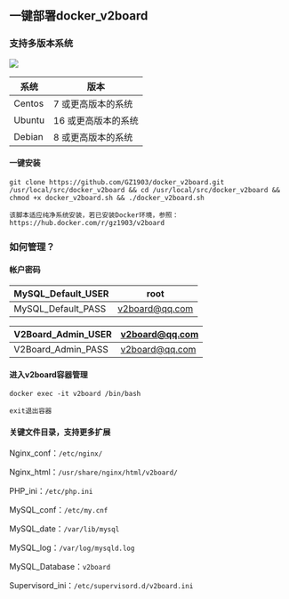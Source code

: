 ## 一键部署docker_v2board

### 支持多版本系统

![](https://cdn.jsdelivr.net/gh/gz1903/tu/007.png)

| 系统   | 版本                |
| ------ | ------------------- |
| Centos | 7 或更高版本的系统  |
| Ubuntu | 16 或更高版本的系统 |
| Debian | 8 或更高版本的系统  |

#### 一键安装

```shell
git clone https://github.com/GZ1903/docker_v2board.git /usr/local/src/docker_v2board && cd /usr/local/src/docker_v2board && chmod +x docker_v2board.sh && ./docker_v2board.sh
```

`该脚本适应纯净系统安装，若已安装Docker环境，参照：https://hub.docker.com/r/gz1903/v2board`

### 如何管理？

#### 帐户密码

| MySQL_Default_USER | root                                    |
| ------------------ | --------------------------------------- |
| MySQL_Default_PASS | [v2board@qq.com](mailto:v2board@qq.com) |

| V2Board_Admin_USER | [v2board@qq.com](mailto:v2board@qq.com) |
| ------------------ | --------------------------------------- |
| V2Board_Admin_PASS | [v2board@qq.com](mailto:v2board@qq.com) |

#### 进入v2board容器管理

```shell
docker exec -it v2board /bin/bash
```

`exit退出容器`

#### 关键文件目录，支持更多扩展

Nginx_conf：`/etc/nginx/`

Nginx_html：`/usr/share/nginx/html/v2board/`

PHP_ini：`/etc/php.ini`

MySQL_conf：`/etc/my.cnf`

MySQL_date：`/var/lib/mysql`

MySQL_log：`/var/log/mysqld.log`

MySQL_Database：`v2board`

Supervisord_ini：`/etc/supervisord.d/v2board.ini`
